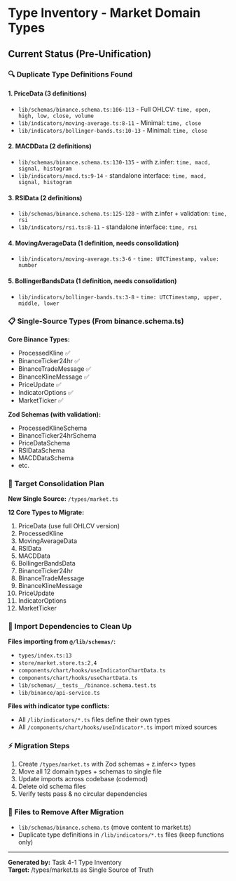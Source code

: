 # Type Inventory - Market Domain Types

## Current Status (Pre-Unification)

### 🔍 Duplicate Type Definitions Found

#### 1. **PriceData** (3 definitions)
- `lib/schemas/binance.schema.ts:106-113` - Full OHLCV: `time, open, high, low, close, volume`
- `lib/indicators/moving-average.ts:8-11` - Minimal: `time, close` 
- `lib/indicators/bollinger-bands.ts:10-13` - Minimal: `time, close`

#### 2. **MACDData** (2 definitions)
- `lib/schemas/binance.schema.ts:130-135` - with z.infer: `time, macd, signal, histogram`
- `lib/indicators/macd.ts:9-14` - standalone interface: `time, macd, signal, histogram`

#### 3. **RSIData** (2 definitions)
- `lib/schemas/binance.schema.ts:125-128` - with z.infer + validation: `time, rsi`
- `lib/indicators/rsi.ts:8-11` - standalone interface: `time, rsi`

#### 4. **MovingAverageData** (1 definition, needs consolidation)
- `lib/indicators/moving-average.ts:3-6` - `time: UTCTimestamp, value: number`

#### 5. **BollingerBandsData** (1 definition, needs consolidation) 
- `lib/indicators/bollinger-bands.ts:3-8` - `time: UTCTimestamp, upper, middle, lower`

### 📋 Single-Source Types (From binance.schema.ts)

**Core Binance Types:**
- ProcessedKline ✅ 
- BinanceTicker24hr ✅
- BinanceTradeMessage ✅
- BinanceKlineMessage ✅
- PriceUpdate ✅
- IndicatorOptions ✅
- MarketTicker ✅

**Zod Schemas (with validation):**
- ProcessedKlineSchema
- BinanceTicker24hrSchema
- PriceDataSchema
- RSIDataSchema
- MACDDataSchema
- etc.

### 🎯 Target Consolidation Plan

**New Single Source:** `/types/market.ts`

**12 Core Types to Migrate:**
1. PriceData (use full OHLCV version)
2. ProcessedKline
3. MovingAverageData
4. RSIData
5. MACDData
6. BollingerBandsData  
7. BinanceTicker24hr
8. BinanceTradeMessage
9. BinanceKlineMessage
10. PriceUpdate
11. IndicatorOptions
12. MarketTicker

### 🔧 Import Dependencies to Clean Up

**Files importing from `@/lib/schemas/`:**
- `types/index.ts:13` 
- `store/market.store.ts:2,4`
- `components/chart/hooks/useIndicatorChartData.ts`
- `components/chart/hooks/useChartData.ts`
- `lib/schemas/__tests__/binance.schema.test.ts`
- `lib/binance/api-service.ts`

**Files with indicator type conflicts:**
- All `/lib/indicators/*.ts` files define their own types
- All `/components/chart/hooks/useIndicator*.ts` import mixed sources

### ⚡ Migration Steps
1. Create `/types/market.ts` with Zod schemas + z.infer<> types
2. Move all 12 domain types + schemas to single file  
3. Update imports across codebase (codemod)
4. Delete old schema files
5. Verify tests pass & no circular dependencies

### 🚫 Files to Remove After Migration
- `lib/schemas/binance.schema.ts` (move content to market.ts)
- Duplicate type definitions in `/lib/indicators/*.ts` files (keep functions only)

---
**Generated by:** Task 4-1 Type Inventory  
**Target:** /types/market.ts as Single Source of Truth